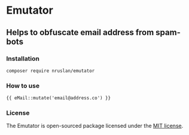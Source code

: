 # Emutator

## Helps to obfuscate email address from spam-bots

### Installation

    composer require nruslan/emutator
    
### How to use

    {{ eMail::mutate('email@address.co') }}

### License
The Emutator is open-sourced package licensed under the [MIT license](https://opensource.org/licenses/MIT).